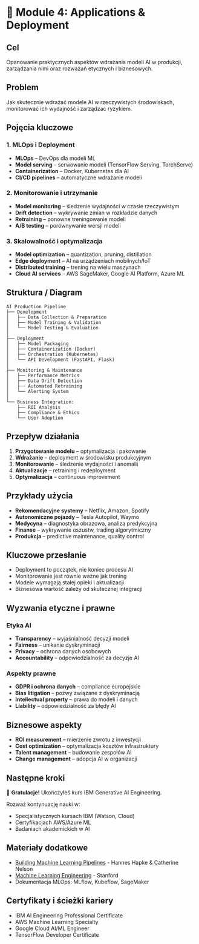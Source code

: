# 🚀 Module 4: Applications & Deployment

## Cel

Opanowanie praktycznych aspektów wdrażania modeli AI w produkcji, zarządzania nimi oraz rozważań etycznych i biznesowych.

## Problem

Jak skutecznie wdrażać modele AI w rzeczywistych środowiskach, monitorować ich wydajność i zarządzać ryzykiem.

## Pojęcia kluczowe

### 1. MLOps i Deployment

* **MLOps** – DevOps dla modeli ML
* **Model serving** – serwowanie modeli (TensorFlow Serving, TorchServe)
* **Containerization** – Docker, Kubernetes dla AI
* **CI/CD pipelines** – automatyczne wdrażanie modeli

### 2. Monitorowanie i utrzymanie

* **Model monitoring** – śledzenie wydajności w czasie rzeczywistym
* **Drift detection** – wykrywanie zmian w rozkładzie danych
* **Retraining** – ponowne treningowanie modeli
* **A/B testing** – porównywanie wersji modeli

### 3. Skalowalność i optymalizacja

* **Model optimization** – quantization, pruning, distillation
* **Edge deployment** – AI na urządzeniach mobilnych/IoT
* **Distributed training** – trening na wielu maszynach
* **Cloud AI services** – AWS SageMaker, Google AI Platform, Azure ML

## Struktura / Diagram

```
AI Production Pipeline
├── Development
│   ├── Data Collection & Preparation
│   ├── Model Training & Validation
│   └── Model Testing & Evaluation
│
├── Deployment
│   ├── Model Packaging
│   ├── Containerization (Docker)
│   ├── Orchestration (Kubernetes)
│   └── API Development (FastAPI, Flask)
│
├── Monitoring & Maintenance
│   ├── Performance Metrics
│   ├── Data Drift Detection
│   ├── Automated Retraining
│   └── Alerting System
│
└── Business Integration:
    ├── ROI Analysis
    ├── Compliance & Ethics
    └── User Adoption
```

## Przepływ działania

1. **Przygotowanie modelu** – optymalizacja i pakowanie
2. **Wdrażanie** – deployment w środowisku produkcyjnym
3. **Monitorowanie** – śledzenie wydajności i anomalii
4. **Aktualizacje** – retraining i redeployment
5. **Optymalizacja** – continuous improvement

## Przykłady użycia

* **Rekomendacyjne systemy** – Netflix, Amazon, Spotify
* **Autonomiczne pojazdy** – Tesla Autopilot, Waymo
* **Medycyna** – diagnostyka obrazowa, analiza predykcyjna
* **Finanse** – wykrywanie oszustw, trading algorytmiczny
* **Produkcja** – predictive maintenance, quality control

## Kluczowe przesłanie

* Deployment to początek, nie koniec procesu AI
* Monitorowanie jest równie ważne jak trening
* Modele wymagają stałej opieki i aktualizacji
* Biznesowa wartość zależy od skutecznej integracji

## Wyzwania etyczne i prawne

### Etyka AI
* **Transparency** – wyjaśnialność decyzji modeli
* **Fairness** – unikanie dyskryminacji
* **Privacy** – ochrona danych osobowych
* **Accountability** – odpowiedzialność za decyzje AI

### Aspekty prawne
* **GDPR i ochrona danych** – compliance europejskie
* **Bias litigation** – pozwy związane z dyskryminacją
* **Intellectual property** – prawa do modeli i danych
* **Liability** – odpowiedzialność za błędy AI

## Biznesowe aspekty

* **ROI measurement** – mierzenie zwrotu z inwestycji
* **Cost optimization** – optymalizacja kosztów infrastruktury
* **Talent management** – budowanie zespołów AI
* **Change management** – adopcja AI w organizacji

## Następne kroki

🎉 **Gratulacje!** Ukończyłeś kurs IBM Generative AI Engineering.

Rozważ kontynuację nauki w:
- Specjalistycznych kursach IBM (Watson, Cloud)
- Certyfikacjach AWS/Azure ML
- Badaniach akademickich w AI

## Materiały dodatkowe

- [Building Machine Learning Pipelines](https://www.oreilly.com/library/view/building-machine-learning/9781492053183/) - Hannes Hapke & Catherine Nelson
- [Machine Learning Engineering](https://github.com/stanfordmlgroup/mlengineering) - Stanford
- Dokumentacja MLOps: MLflow, Kubeflow, SageMaker

## Certyfikaty i ścieżki kariery

- IBM AI Engineering Professional Certificate
- AWS Machine Learning Specialty
- Google Cloud AI/ML Engineer
- TensorFlow Developer Certificate
